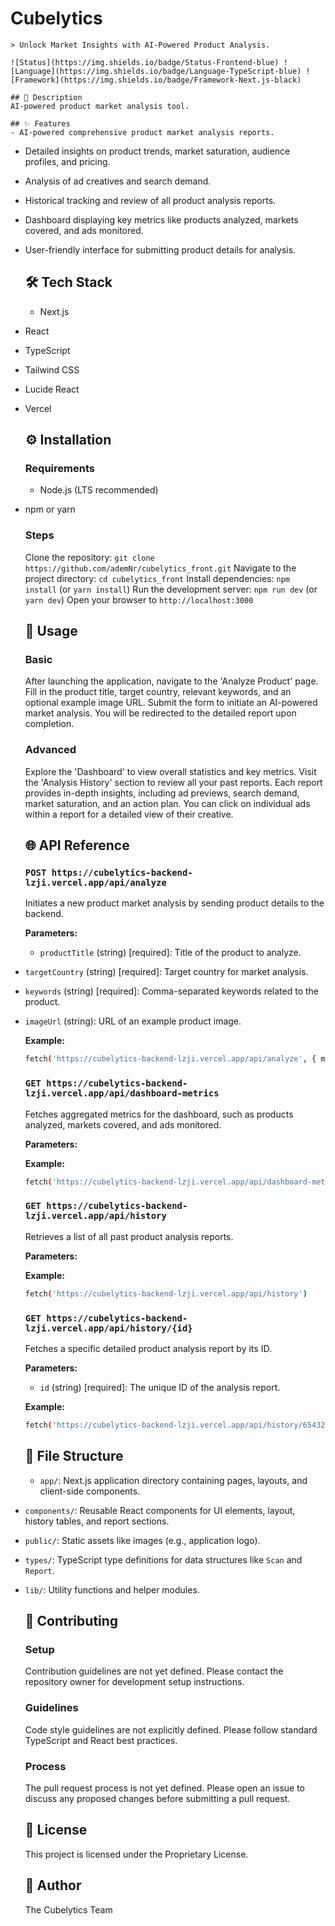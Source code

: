 # Cubelytics
    
    > Unlock Market Insights with AI-Powered Product Analysis.
    
    ![Status](https://img.shields.io/badge/Status-Frontend-blue) ![Language](https://img.shields.io/badge/Language-TypeScript-blue) ![Framework](https://img.shields.io/badge/Framework-Next.js-black)
    
    ## 📝 Description
    AI-powered product market analysis tool.
    
    ## ✨ Features
    - AI-powered comprehensive product market analysis reports.
- Detailed insights on product trends, market saturation, audience profiles, and pricing.
- Analysis of ad creatives and search demand.
- Historical tracking and review of all product analysis reports.
- Dashboard displaying key metrics like products analyzed, markets covered, and ads monitored.
- User-friendly interface for submitting product details for analysis.
    
    ## 🛠️ Tech Stack
    - Next.js
- React
- TypeScript
- Tailwind CSS
- Lucide React
- Vercel
    
    ## ⚙️ Installation
    ### Requirements
    - Node.js (LTS recommended)
- npm or yarn
    
    ### Steps
    Clone the repository: `git clone https://github.com/ademNr/cubelytics_front.git`
Navigate to the project directory: `cd cubelytics_front`
Install dependencies: `npm install` (or `yarn install`)
Run the development server: `npm run dev` (or `yarn dev`)
Open your browser to `http://localhost:3000`
    
    ## 🚀 Usage
    ### Basic
    After launching the application, navigate to the 'Analyze Product' page. Fill in the product title, target country, relevant keywords, and an optional example image URL. Submit the form to initiate an AI-powered market analysis. You will be redirected to the detailed report upon completion.
    
    ### Advanced
    Explore the 'Dashboard' to view overall statistics and key metrics. Visit the 'Analysis History' section to review all your past reports. Each report provides in-depth insights, including ad previews, search demand, market saturation, and an action plan. You can click on individual ads within a report for a detailed view of their creative.
    
    ## 🌐 API Reference
    
    ### `POST https://cubelytics-backend-lzji.vercel.app/api/analyze`
    Initiates a new product market analysis by sending product details to the backend.
    
    **Parameters:**
    - `productTitle` (string) [required]: Title of the product to analyze.
- `targetCountry` (string) [required]: Target country for market analysis.
- `keywords` (string) [required]: Comma-separated keywords related to the product.
- `imageUrl` (string): URL of an example product image.
    
    **Example:**
    ```bash
    fetch('https://cubelytics-backend-lzji.vercel.app/api/analyze', { method: 'POST', headers: { 'Content-Type': 'application/json' }, body: JSON.stringify({ productTitle: 'Wireless Bluetooth Headphones', targetCountry: 'USA', keywords: 'headphones, wireless, audio', imageUrl: 'https://example.com/image.jpg' }) })
    ```
    

    ### `GET https://cubelytics-backend-lzji.vercel.app/api/dashboard-metrics`
    Fetches aggregated metrics for the dashboard, such as products analyzed, markets covered, and ads monitored.
    
    **Parameters:**
    
    
    **Example:**
    ```bash
    fetch('https://cubelytics-backend-lzji.vercel.app/api/dashboard-metrics')
    ```
    

    ### `GET https://cubelytics-backend-lzji.vercel.app/api/history`
    Retrieves a list of all past product analysis reports.
    
    **Parameters:**
    
    
    **Example:**
    ```bash
    fetch('https://cubelytics-backend-lzji.vercel.app/api/history')
    ```
    

    ### `GET https://cubelytics-backend-lzji.vercel.app/api/history/{id}`
    Fetches a specific detailed product analysis report by its ID.
    
    **Parameters:**
    - `id` (string) [required]: The unique ID of the analysis report.
    
    **Example:**
    ```bash
    fetch('https://cubelytics-backend-lzji.vercel.app/api/history/654321')
    ```
    
    
    ## 📂 File Structure
    - `app/`: Next.js application directory containing pages, layouts, and client-side components.
- `components/`: Reusable React components for UI elements, layout, history tables, and report sections.
- `public/`: Static assets like images (e.g., application logo).
- `types/`: TypeScript type definitions for data structures like `Scan` and `Report`.
- `lib/`: Utility functions and helper modules.
    
    ## 🤝 Contributing
    ### Setup
    Contribution guidelines are not yet defined. Please contact the repository owner for development setup instructions.
    
    ### Guidelines
    Code style guidelines are not explicitly defined. Please follow standard TypeScript and React best practices.
    
    ### Process
    The pull request process is not yet defined. Please open an issue to discuss any proposed changes before submitting a pull request.
    
    ## 📜 License
    This project is licensed under the Proprietary License.
    
    ## 👤 Author
    The Cubelytics Team
